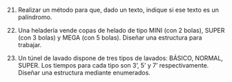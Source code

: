 21. Realizar un método para que, dado un texto, indique si ese texto es un palíndromo.

22. Una heladería vende copas de helado de tipo MINI (con 2 bolas), SUPER (con 3 bolas) y MEGA (con
    5 bolas). Diseñar una estructura para trabajar.

23. Un túnel de lavado dispone de tres tipos de lavados: BÁSICO, NORMAL, SUPER. Los tiempos para
    cada tipo son 3’, 5’ y 7’ respectivamente. Diseñar una estructura mediante enumerados.
